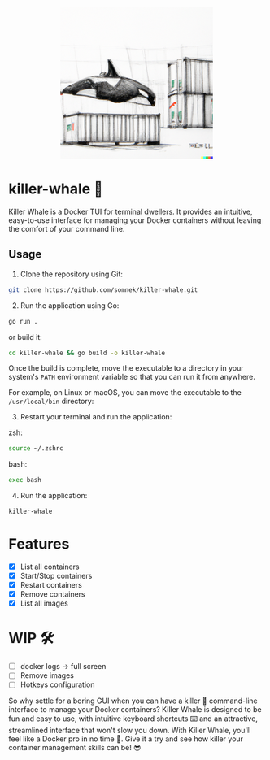 <p align="center">
  <img style="width:300px" src="https://github.com/somnek/killer-whale/blob/main/src/logo.png?raw=true"/>
</p>


# killer-whale 🐳

Killer Whale is a Docker TUI for terminal dwellers. It provides an intuitive, easy-to-use interface for managing your Docker containers without leaving the comfort of your command line.



## Usage

1. Clone the repository using Git: 

```bash
git clone https://github.com/somnek/killer-whale.git
```

2. Run the application using Go:

```bash
go run .
```
or build it:
```bash
cd killer-whale && go build -o killer-whale
```
Once the build is complete, move the executable to a directory in your system's `PATH` environment variable so that you can run it from anywhere.

For example, on Linux or macOS, you can move the executable to the `/usr/local/bin` directory:

3. Restart your terminal and run the application:

zsh:
```bash
source ~/.zshrc
```
bash:
```bash
exec bash
```

4. Run the application:

```bash
killer-whale
```

# Features
- [x] List all containers
- [x] Start/Stop containers
- [x] Restart containers
- [x] Remove containers
- [x] List all images

# WIP 🛠️
- [ ] docker logs -> full screen
- [ ] Remove images
- [ ] Hotkeys configuration

So why settle for a boring GUI when you can have a killer 🤘 command-line interface to manage your Docker containers? Killer Whale is designed to be fun and easy to use, with intuitive keyboard shortcuts ⌨️ and an attractive, streamlined interface that won't slow you down. With Killer Whale, you'll feel like a Docker pro in no time 🚀. Give it a try and see how killer your container management skills can be! 😎
